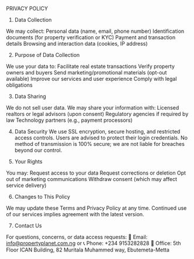 PRIVACY POLICY

1. Data Collection

We may collect:
Personal data (name, email, phone number)
Identification documents (for property verification or KYC)
Payment and transaction details
Browsing and interaction data (cookies, IP address)

2. Purpose of Data Collection

We use your data to:
Facilitate real estate transactions
Verify property owners and buyers
Send marketing/promotional materials (opt-out available)
Improve our services and user experience
Comply with legal obligations

3. Data Sharing

We do not sell user data. We may share your information with:
Licensed realtors or legal advisors (upon consent)
Regulatory agencies if required by law
Technology partners (e.g., payment processors)

4. Data Security
We use SSL encryption, secure hosting, and restricted access controls.
Users are advised to protect their login credentials.
No method of transmission is 100% secure; we are not liable for breaches beyond our control.

5. Your Rights

You may:
Request access to your data
Request corrections or deletion
Opt out of marketing communications
Withdraw consent (which may affect service delivery)

6. Changes to This Policy

We may update these Terms and Privacy Policy at any time. Continued use of our services implies agreement with the latest version.

7. Contact Us

For questions, concerns, or data access requests:
📧 Email: info@propertyplanet.com.ng or
📞 Phone: +234 9153282828
📍 Office: 5th Floor ICAN Building, 82 Muritala Muhammed way, Ebutemeta-Metta
